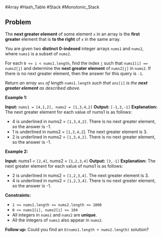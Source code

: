 #Array #Hash_Table #Stack #Monotonic_Stack
## Problem
The **next greater element** of some element `x` in an array is the **first greater** element that is **to the right** of `x` in the same array.

You are given two **distinct 0-indexed** integer arrays `nums1` and `nums2`, where `nums1` is a subset of `nums2`.

For each `0 <= i < nums1.length`, find the index `j` such that `nums1[i] == nums2[j]` and determine the **next greater element** of `nums2[j]` in `nums2`. If there is no next greater element, then the answer for this query is `-1`.

Return _an array_ `ans` _of length_ `nums1.length` _such that_ `ans[i]` _is the **next greater element** as described above._

**Example 1:**

**Input:** `nums1 = [4,1,2], nums2 = [1,3,4,2]`
**Output:** `[-1,3,-1]`
**Explanation:** The next greater element for each value of nums1 is as follows:
- 4 is underlined in nums2 = `[1,3,4,2]`. There is no next greater element, so the answer is -1.
- 1 is underlined in nums2 = `[1,3,4,2`]. The next greater element is 3.
- 2 is underlined in nums2 = `[1,3,4,2]`. There is no next greater element, so the answer is -1.

**Example 2:**

**Input:** nums1 = `[2,4]`, nums2 = `[1,2,3,4]`
**Output:** `[3,-1]`
**Explanation:** The next greater element for each value of nums1 is as follows:
- 2 is underlined in nums2 = `[1,2,3,4]`. The next greater element is 3.
- 4 is underlined in nums2 = `[1,2,3,4]`. There is no next greater element, so the answer is -1.

**Constraints:**

- `1 <= nums1.length <= nums2.length <= 1000`
- `0 <= nums1[i], nums2[i] <= 104`
- All integers in `nums1` and `nums2` are **unique**.
- All the integers of `nums1` also appear in `nums2`.

**Follow up:** Could you find an `O(nums1.length + nums2.length)` solution?